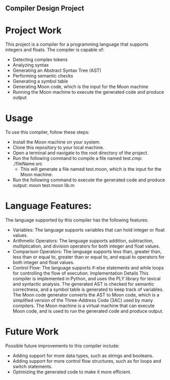 ## Compiler Design Project
# Project Work
This project is a compiler for a programming language that supports integers and floats. The compiler is capable of:
- Detecting complex tokens
- Analyzing syntax
- Generating an Abstract Syntax Tree (AST)
- Performing semantic checks
- Generating a symbol table
- Generating Moon code, which is the input for the Moon machine
- Running the Moon machine to execute the generated code and produce output

# Usage
To use this compiler, follow these steps:
- Install the Moon machine on your system.
- Clone this repository to your local machine.
- Open a terminal and navigate to the root directory of the project.
- Run the following command to compile a file named test.cmp:
./fileName.src
   - This will generate a file named test.moon, which is the input for the Moon machine.
- Run the following command to execute the generated code and produce output:
moon test.moon lib.m

# Language Features: 
The language supported by this compiler has the following features:

- Variables: The language supports variables that can hold integer or float values.
- Arithmetic Operators: The language supports addition, subtraction, multiplication, and division operators for both integer and float values.
- Comparison Operators: The language supports less than, greater than, less than or equal to, greater than or equal to, and equal to operators for both integer and float values.
- Control Flow: The language supports if-else statements and while loops for controlling the flow of execution.
Implementation Details
This compiler is implemented in Python, and uses the PLY library for lexical and syntactic analysis. The generated AST is checked for semantic correctness, and a symbol table is generated to keep track of variables. The Moon code generator converts the AST to Moon code, which is a simplified version of the Three-Address Code (3AC) used by many compilers. The Moon machine is a virtual machine that can execute Moon code, and is used to run the generated code and produce output.

# Future Work
Possible future improvements to this compiler include:
- Adding support for more data types, such as strings and booleans.
- Adding support for more control flow structures, such as for loops and switch statements.
- Optimizing the generated code to make it more efficient.
